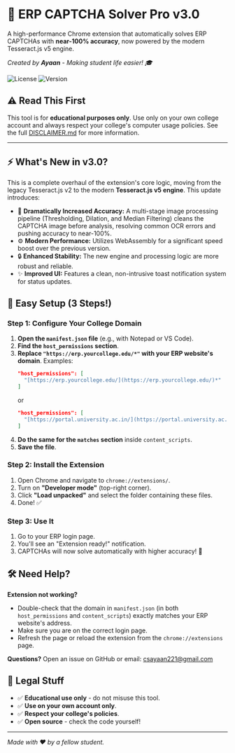 # 🚀 ERP CAPTCHA Solver Pro v3.0

A high-performance Chrome extension that automatically solves ERP CAPTCHAs with **near-100% accuracy**, now powered by the modern Tesseract.js v5 engine.

*Created by **Ayaan** - Making student life easier! 🎓*

![License](https://img.shields.io/badge/License-MIT-blue.svg)
![Version](https://img.shields.io/badge/Version-3.0-brightgreen.svg)

## ⚠️ **Read This First**
This tool is for **educational purposes only**. Use only on your own college account and always respect your college's computer usage policies. See the full [DISCLAIMER.md](DISCLAIMER.md) for more information.

---

## ⚡ What's New in v3.0?

This is a complete overhaul of the extension's core logic, moving from the legacy Tesseract.js v2 to the modern **Tesseract.js v5 engine**. This update introduces:

- 🎯 **Dramatically Increased Accuracy:** A multi-stage image processing pipeline (Thresholding, Dilation, and Median Filtering) cleans the CAPTCHA image before analysis, resolving common OCR errors and pushing accuracy to near-100%.
- ⚙️ **Modern Performance:** Utilizes WebAssembly for a significant speed boost over the previous version.
- 🔒 **Enhanced Stability:** The new engine and processing logic are more robust and reliable.
- ✨ **Improved UI:** Features a clean, non-intrusive toast notification system for status updates.

## 🚀 Easy Setup (3 Steps!)

### Step 1: Configure Your College Domain
1.  **Open the `manifest.json` file** (e.g., with Notepad or VS Code).
2.  **Find the `host_permissions` section**.
3.  **Replace `"https://erp.yourcollege.edu/*"` with your ERP website's domain**. Examples:
    ```json
    "host_permissions": [
      "[https://erp.yourcollege.edu/](https://erp.yourcollege.edu/)*"
    ]
    ```
    or
    ```json
    "host_permissions": [
      "[https://portal.university.ac.in/](https://portal.university.ac.in/)*"
    ]
    ```
4.  **Do the same for the `matches` section** inside `content_scripts`.
5.  **Save the file**.

### Step 2: Install the Extension
1.  Open Chrome and navigate to `chrome://extensions/`.
2.  Turn on **"Developer mode"** (top-right corner).
3.  Click **"Load unpacked"** and select the folder containing these files.
4.  Done! ✅

### Step 3: Use It
1.  Go to your ERP login page.
2.  You'll see an "Extension ready!" notification.
3.  CAPTCHAs will now solve automatically with higher accuracy! 🎉

## 🛠️ Need Help?

**Extension not working?**
-   Double-check that the domain in `manifest.json` (in both `host_permissions` and `content_scripts`) exactly matches your ERP website's address.
-   Make sure you are on the correct login page.
-   Refresh the page or reload the extension from the `chrome://extensions` page.

**Questions?** Open an issue on GitHub or email: [csayaan221@gmail.com](mailto:csayaan221@gmail.com)

## 📄 Legal Stuff

-   ✅ **Educational use only** - do not misuse this tool.
-   ✅ **Use on your own account only**.
-   ✅ **Respect your college's policies**.
-   ✅ **Open source** - check the code yourself!

---

*Made with ❤️ by a fellow student.*

